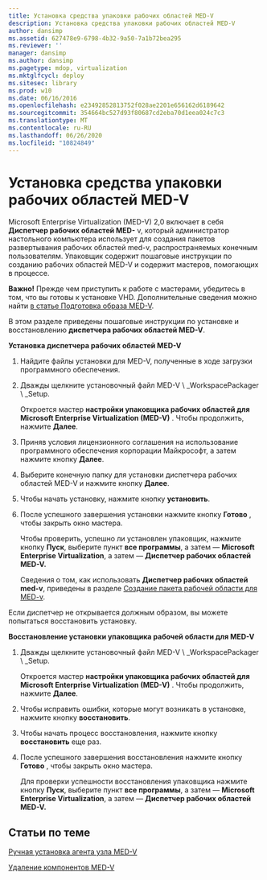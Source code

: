 ```yaml
---
title: Установка средства упаковки рабочих областей MED-V
description: Установка средства упаковки рабочих областей MED-V
author: dansimp
ms.assetid: 627478e9-6798-4b32-9a50-7a1b72bea295
ms.reviewer: ''
manager: dansimp
ms.author: dansimp
ms.pagetype: mdop, virtualization
ms.mktglfcycl: deploy
ms.sitesec: library
ms.prod: w10
ms.date: 06/16/2016
ms.openlocfilehash: e23492852813752f028ae2201e656162d6189642
ms.sourcegitcommit: 354664bc527d93f80687cd2eba70d1eea024c7c3
ms.translationtype: MT
ms.contentlocale: ru-RU
ms.lasthandoff: 06/26/2020
ms.locfileid: "10824849"
---
```

# Установка средства упаковки рабочих областей MED-V


Microsoft Enterprise Virtualization (MED-V) 2,0 включает в себя **Диспетчер рабочих областей MED-** v, который администратор настольного компьютера использует для создания пакетов развертывания рабочих областей med-v, распространяемых конечным пользователям. Упаковщик содержит пошаговые инструкции по созданию рабочих областей MED-V и содержит мастеров, помогающих в процессе.

**Важно!**  Прежде чем приступить к работе с мастерами, убедитесь в том, что вы готовы к установке VHD. Дополнительные сведения можно найти [в статье Подготовка образа MED-V](prepare-a-med-v-image.md).

 

В этом разделе приведены пошаговые инструкции по установке и восстановлению **диспетчера рабочих областей MED-V**.

**Установка диспетчера рабочих областей MED-V**

1.  Найдите файлы установки для MED-V, полученные в ходе загрузки программного обеспечения.

2.  Дважды щелкните установочный файл MED-V \ _WorkspacePackager \ _Setup.

    Откроется мастер **настройки упаковщика рабочих областей для Microsoft Enterprise Virtualization (MED-V)** . Чтобы продолжить, нажмите **Далее**.

3.  Приняв условия лицензионного соглашения на использование программного обеспечения корпорации Майкрософт, а затем нажмите кнопку **Далее**.

4.  Выберите конечную папку для установки диспетчера рабочих областей MED-V и нажмите кнопку **Далее**.

5.  Чтобы начать установку, нажмите кнопку **установить**.

6.  После успешного завершения установки нажмите кнопку **Готово** , чтобы закрыть окно мастера.

    Чтобы проверить, успешно ли установлен упаковщик, нажмите кнопку **Пуск**, выберите пункт **все программы**, а затем — **Microsoft Enterprise Virtualization**, а затем — **Диспетчер рабочих областей MED-V.**

    Сведения о том, как использовать **Диспетчер рабочих областей med-v**, приведены в разделе [Создание пакета рабочей области для MED-v](create-a-med-v-workspace-package.md).

Если диспетчер не открывается должным образом, вы можете попытаться восстановить установку.

**Восстановление установки упаковщика рабочей области для MED-V**

1.  Дважды щелкните установочный файл MED-V \ _WorkspacePackager \ _Setup.

    Откроется мастер **настройки упаковщика рабочих областей для Microsoft Enterprise Virtualization (MED-V)** . Чтобы продолжить, нажмите **Далее**.

2.  Чтобы исправить ошибки, которые могут возникать в установке, нажмите кнопку **восстановить**.

3.  Чтобы начать процесс восстановления, нажмите кнопку **восстановить** еще раз.

4.  После успешного завершения восстановления нажмите кнопку **Готово** , чтобы закрыть окно мастера.

    Для проверки успешности восстановления упаковщика нажмите кнопку **Пуск**, выберите пункт **все программы**, а затем — **Microsoft Enterprise Virtualization**, а затем — **Диспетчер рабочих областей MED-V.**

## Статьи по теме


[Ручная установка агента узла MED-V](how-to-manually-install-the-med-v-host-agent.md)

[Удаление компонентов MED-V](how-to-uninstall-the-med-v-components.md)

 

 





